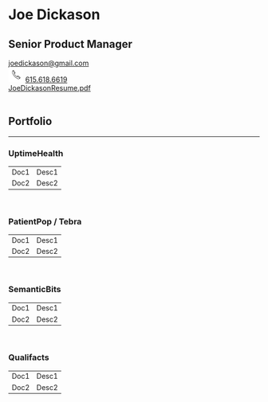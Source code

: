 # Joe Dickason
## Senior Product Manager
<joedickason@gmail.com>
<br><img src="files/iconphone.png" width="30" height="30">  [615.618.6619](tel:6156186619)
<br>[JoeDickasonResume.pdf](files/JoeDickasonResume.pdf)
<br>
<br>
## Portfolio
---
### UptimeHealth
<table>
  <tr>
    <td>Doc1</td>
    <td>Desc1</td>
  </tr>
  <tr>
    <td>Doc2</td>
    <td>Desc2</td>
  </tr>
</table>
<br>

### PatientPop / Tebra
<table>
  <tr>
    <td>Doc1</td>
    <td>Desc1</td>
  </tr>
  <tr>
    <td>Doc2</td>
    <td>Desc2</td>
  </tr>
</table>
<br>

### SemanticBits
<table>
  <tr>
    <td>Doc1</td>
    <td>Desc1</td>
  </tr>
  <tr>
    <td>Doc2</td>
    <td>Desc2</td>
  </tr>
</table>
<br>

### Qualifacts
<table>
  <tr>
    <td>Doc1</td>
    <td>Desc1</td>
  </tr>
  <tr>
    <td>Doc2</td>
    <td>Desc2</td>
  </tr>
</table>
